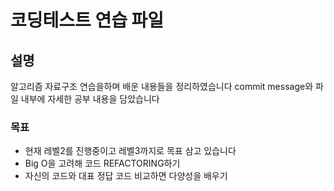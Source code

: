 # 코딩테스트 연습 파일

## 설명
알고리즘 자료구조 연습을하며 배운 내용들을 정리하였습니다
commit message와 파일 내부에 자세한 공부 내용을 담았습니다

### 목표 
* 현재 레벨2를 진행중이고 레벨3까지로 목표 삼고 있습니다
* Big O을 고려해 코드 REFACTORING하기
* 자신의 코드와 대표 정답 코드 비교하면 다양성을 배우기
